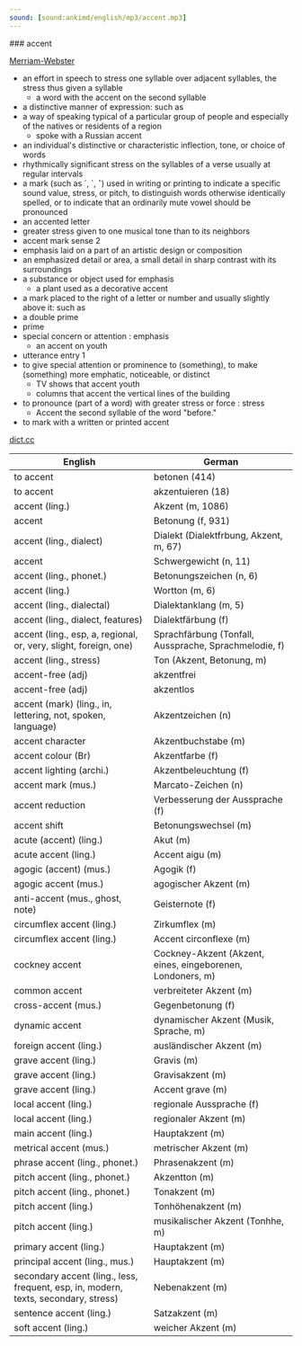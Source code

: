 ```yaml
---
sound: [sound:ankimd/english/mp3/accent.mp3]
---
```


\### accent

[Merriam-Webster](https://www.merriam-webster.com/dictionary/accent)

- an effort in speech to stress one syllable over adjacent syllables, the stress thus given a syllable
    - a word with the accent on the second syllable
- a distinctive manner of expression: such as
- a way of speaking typical of a particular group of people and especially of the natives or residents of a region
    - spoke with a Russian accent
- an individual's distinctive or characteristic inflection, tone, or choice of words
- rhythmically significant stress on the syllables of a verse usually at regular intervals
- a mark (such as ´, `, ˆ) used in writing or printing to indicate a specific sound value, stress, or pitch, to distinguish words otherwise identically spelled, or to indicate that an ordinarily mute vowel should be pronounced
- an accented letter
- greater stress given to one musical tone than to its neighbors
- accent mark sense 2
- emphasis laid on a part of an artistic design or composition
- an emphasized detail or area, a small detail in sharp contrast with its surroundings
- a substance or object used for emphasis
    - a plant used as a decorative accent
- a mark placed to the right of a letter or number and usually slightly above it: such as
- a double prime
- prime
- special concern or attention : emphasis
    - an accent on youth
- utterance entry 1
- to give special attention or prominence to (something), to make (something) more emphatic, noticeable, or distinct
    - TV shows that accent youth
    - columns that accent the vertical lines of the building
- to pronounce (part of a word) with greater stress or force : stress
    - Accent the second syllable of the word "before."
- to mark with a written or printed accent

[dict.cc](https://www.dict.cc/accent)

| English        | German       |
| -------------- | ------------ |
| to accent | betonen (414) |
| to accent | akzentuieren (18) |
| accent (ling.) | Akzent (m, 1086) |
| accent | Betonung (f, 931) |
| accent (ling., dialect) | Dialekt (Dialektfrbung, Akzent, m, 67) |
| accent | Schwergewicht (n, 11) |
| accent (ling., phonet.) | Betonungszeichen (n, 6) |
| accent (ling.) | Wortton (m, 6) |
| accent (ling., dialectal) | Dialektanklang (m, 5) |
| accent (ling., dialect, features) | Dialektfärbung (f) |
| accent (ling., esp, a, regional, or, very, slight, foreign, one) | Sprachfärbung (Tonfall, Aussprache, Sprachmelodie, f) |
| accent (ling., stress) | Ton (Akzent, Betonung, m) |
| accent-free (adj) | akzentfrei |
| accent-free (adj) | akzentlos |
| accent (mark) (ling., in, lettering, not, spoken, language) | Akzentzeichen (n) |
| accent character | Akzentbuchstabe (m) |
| accent colour (Br) | Akzentfarbe (f) |
| accent lighting (archi.) | Akzentbeleuchtung (f) |
| accent mark (mus.) | Marcato-Zeichen (n) |
| accent reduction | Verbesserung der Aussprache (f) |
| accent shift | Betonungswechsel (m) |
| acute (accent) (ling.) | Akut (m) |
| acute accent (ling.) | Accent aigu (m) |
| agogic (accent) (mus.) | Agogik (f) |
| agogic accent (mus.) | agogischer Akzent (m) |
| anti-accent (mus., ghost, note) | Geisternote (f) |
| circumflex accent (ling.) | Zirkumflex (m) |
| circumflex accent (ling.) | Accent circonflexe (m) |
| cockney accent | Cockney-Akzent (Akzent, eines, eingeborenen, Londoners, m) |
| common accent | verbreiteter Akzent (m) |
| cross-accent (mus.) | Gegenbetonung (f) |
| dynamic accent | dynamischer Akzent (Musik, Sprache, m) |
| foreign accent (ling.) | ausländischer Akzent (m) |
| grave accent (ling.) | Gravis (m) |
| grave accent (ling.) | Gravisakzent (m) |
| grave accent (ling.) | Accent grave (m) |
| local accent (ling.) | regionale Aussprache (f) |
| local accent (ling.) | regionaler Akzent (m) |
| main accent (ling.) | Hauptakzent (m) |
| metrical accent (mus.) | metrischer Akzent (m) |
| phrase accent (ling., phonet.) | Phrasenakzent (m) |
| pitch accent (ling., phonet.) | Akzentton (m) |
| pitch accent (ling., phonet.) | Tonakzent (m) |
| pitch accent (ling.) | Tonhöhenakzent (m) |
| pitch accent (ling.) | musikalischer Akzent (Tonhhe, m) |
| primary accent (ling.) | Hauptakzent (m) |
| principal accent (ling., mus.) | Hauptakzent (m) |
| secondary accent (ling., less, frequent, esp, in, modern, texts, secondary, stress) | Nebenakzent (m) |
| sentence accent (ling.) | Satzakzent (m) |
| soft accent (ling.) | weicher Akzent (m) |
